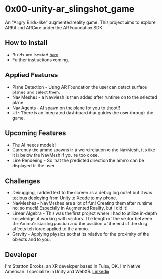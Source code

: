 # 0x00-unity-ar_slingshot_game
 An "Angry Birds-like" augmented reality game. This project aims to explore ARKit and ARCore under the AR Foundation SDK.

 ## How to Install
 - Builds are located [here](https://drive.google.com/drive/folders/1Asb0yfI-RbNbvum4cZBZ88HaGyTOXzBQ?usp=sharing)
 - Further instructions coming.

 ## Applied Features
 - Plane Detection - Using AR Foundation the user can detect surface planes and select them.
 - Nav Meshes - a NavMesh is then added after runtime on to the selected plane
 - Nav Agents - AI spawn on the plane for you to shoot!!
 - UI - There is an integrated dashboard that guides the user through the game.

 ## Upcoming Features
 - The AI needs models!
 - Currently the ammo spawns in a weird relation to the NavMesh, It's like it is below the NavMesh if you're too close. 
 - Line Rendering - So that the predicted direction the ammo can be displayed to the user.

 ## Challenges
 - Debugging, i added text to the screen as a debug.log outlet but it was tedious deploying from Unity to Xcode to my phone.
 - NavMeshes - NavMeshes are a lot of fun! Creating them after runtime not so much! Especially in Augmented Reality, but i did it!
 - Linear Algebra - This was the first project where I had to utilize in-depth knowledge of working with vectors. The length of the vector between the Ammo's starting postion and the position of the end of the drag affects teh force applied to the ammo.
 - Gravity - Applying physics so that its relative for the proximity of the objects and to you.

## Developer
I'm Stratton Brooks, an XR developer based in Tulsa, OK. I'm Native American. I specialize in Unity and WebXR.
[Linkedin](https://www.linkedin.com/in/stratton-brooks/)
